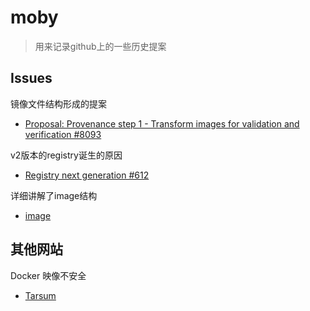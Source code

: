 # moby
>用来记录github上的一些历史提案 

## Issues
镜像文件结构形成的提案
- [Proposal: Provenance step 1 - Transform images for validation and verification #8093](https://github.com/moby/moby/issues/8093)

v2版本的registry诞生的原因
- [Registry next generation #612](https://github.com/docker/docker-registry/issues/612)

详细讲解了image结构
- [image](https://segmentfault.com/a/1190000009309347)

## 其他网站

Docker 映像不安全
- [Tarsum](https://www.oschina.net/translate/docker-insecurity)
